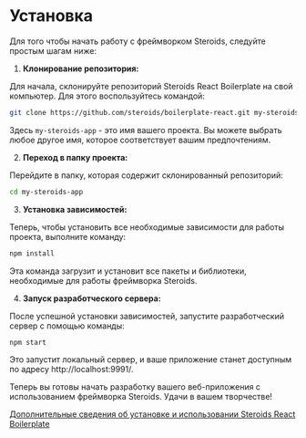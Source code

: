 # Установка

Для того чтобы начать работу с фреймворком Steroids, следуйте простым шагам ниже:

1. **Клонирование репозитория:**

Для начала, склонируйте репозиторий Steroids React Boilerplate на свой компьютер. Для этого воспользуйтесь командой:

```bash
git clone https://github.com/steroids/boilerplate-react.git my-steroids-app
```

Здесь `my-steroids-app` - это имя вашего проекта. Вы можете выбрать любое другое имя, которое соответствует вашим предпочтениям.

2. **Переход в папку проекта:**

Перейдите в папку, которая содержит склонированный репозиторий:

```bash
cd my-steroids-app
```

3. **Установка зависимостей:**

Теперь, чтобы установить все необходимые зависимости для работы проекта, выполните команду:

```bash
npm install
```

Эта команда загрузит и установит все пакеты и библиотеки, необходимые для работы фреймворка Steroids.

4. **Запуск разработческого сервера:**

После успешной установки зависимостей, запустите разработческий сервер с помощью команды:

```bash
npm start
```

Это запустит локальный сервер, и ваше приложение станет доступным по адресу http://localhost:9991/.

Теперь вы готовы начать разработку вашего веб-приложения с использованием фреймворка Steroids. Удачи в вашем творчестве!

[Дополнительные сведения об установке и использовании Steroids React Boilerplate](https://github.com/steroids/boilerplate-react)
